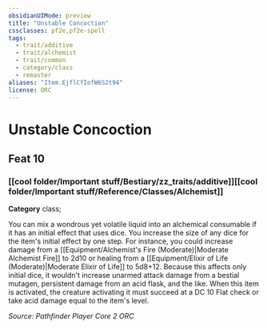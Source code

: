 ```yaml
---
obsidianUIMode: preview
title: "Unstable Concoction"
cssclasses: pf2e,pf2e-spell
tags:
  - trait/additive
  - trait/alchemist
  - trait/common
  - category/class
  - remaster
aliases: "Item.EjflCfIofW6S2t94"
license: ORC
---
```

# Unstable Concoction
## Feat 10
### [[cool folder/Important stuff/Bestiary/zz_traits/additive]][[cool folder/Important stuff/Reference/Classes/Alchemist]]

**Category** class; 




You can mix a wondrous yet volatile liquid into an alchemical consumable if it has an initial effect that uses dice. You increase the size of any dice for the item's initial effect by one step. For instance, you could increase damage from a [[Equipment/Alchemist's Fire (Moderate)|Moderate Alchemist Fire]] to 2d10 or healing from a [[Equipment/Elixir of Life (Moderate)|Moderate Elixir of Life]] to 5d8+12. Because this affects only initial dice, it wouldn't increase unarmed attack damage from a bestial mutagen, persistent damage from an acid flask, and the like. When this item is activated, the creature activating it must succeed at a DC 10 Flat check or take acid damage equal to the item's level.

*Source: Pathfinder Player Core 2*
*ORC*